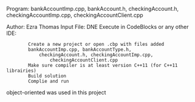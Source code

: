 Program: bankAccountImp.cpp, bankAccount.h, 
	 checkingAccount.h, checkingAccountImp.cpp,
	 checkingAccountClient.cpp

Author:  Ezra Thomas
Input File:  DNE
Execute in CodeBlocks or any other IDE: 

			Create a new project or open .cbp with files added
			bankAccountImp.cpp, bankAccountType.h, 
		        checkingAccount.h, checkingAccountImp.cpp,
	                checkingAccountClient.cpp
			Make sure compiler is at least version C++11 (for C++11 librairies)
			Build solution
			Complie and run

object-oriented was used in this project
